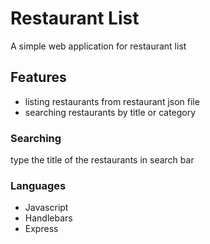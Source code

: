 # Restaurant List
A simple web application for restaurant list

## Features
- listing restaurants from restaurant json file
- searching restaurants by title or category

### Searching
type the title of the restaurants in search bar

### Languages
- Javascript
- Handlebars
- Express

